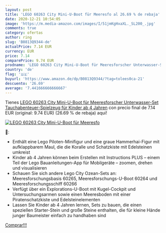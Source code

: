 ```yaml
---
layout: post
title: 'LEGO 60263 City Mini-U-Boot für Meeresfo al 26.69 % de rebaja'
date: 2020-12-21 10:54:05
image: 'https://m.media-amazon.com/images/I/51jmKgHxaXL._SL200_.jpg'
comments: true
category: ofertas
author: ring
slug: 'B0813Q9344-de'
actualPrice: 7.14 EUR
currency: EUR
price: 7.14
comparePrice: 9.74 EUR
prodname: 'LEGO 60263 City Mini-U-Boot für Meeresforscher Unterwasser-Set  Tauchabenteuer-Spielzeug für Kinder ab 4 Jahren'
country: 'de'
flag: '🇩🇪'
buyurl: 'https://www.amazon.de/dp/B0813Q9344/?tag=tolees0ca-21'
descuento: '26.69'
average: '7.441666666666667'
---
```


Tienes [LEGO 60263 City Mini-U-Boot für Meeresforscher Unterwasser-Set  Tauchabenteuer-Spielzeug für Kinder ab 4 Jahren](https://www.amazon.de/dp/B0813Q9344/?tag=tolees0ca-21) con precio final de  7.14 EUR (original: 9.74 EUR) (26.69 %  de rebaja) aqui!

[![LEGO 60263 City Mini-U-Boot für Meeresfo](https://m.media-amazon.com/images/I/51jmKgHxaXL._SL200_.jpg)](https://www.amazon.de/dp/B0813Q9344/?tag=tolees0ca-21)

🔎:

- Enthält eine Lego Piloten-Minifigur und eine graue Hammerhai-Figur mit aufklappbarem Maul, die die Koralle und Schatzkiste mit Edelsteinen umkreist
- Kinder ab 4 Jahren können beim Erstellen mit Instructions PLUS – einem Teil der Lego Bauanleitungen-App für Mobilgeräte – zoomen, drehen und visualisieren
- Schauen Sie sich andere Lego City Ozean-Sets an: Meeresforschungsbasis 60265, Meeresforschungs-U-Boot 60264 und Meeresforschungsschiff 60266
- Verfügt über ein Explorations-U-Boot mit Kugel-Cockpit und Untersuchungsarmen sowie einen Meeresboden mit einer Piratenschatzkiste und Edelsteinelementen
- Lassen Sie Kinder ab 4 Jahren lernen, Sets zu bauen, die einen speziellen Starter-Stein und große Steine enthalten, die für kleine Hände junger Baumeister einfach zu handhaben sind

[Comprar!!!](https://www.amazon.de/dp/B0813Q9344/?tag=tolees0ca-21)
